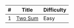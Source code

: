 | #   | Title                                                                                | Difficulty |
| --- | ------------------------------------------------------------------------------------ | ---------- |
| 1   | [Two Sum](https://github.com/phakhawatchu/leetcode/blob/main/python/0001_Two_Sum.py) | Easy       |
